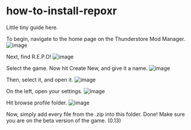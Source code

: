 # how-to-install-repoxr
Little tiny guide here.

To begin, navigate to the home page on the Thunderstore Mod Manager.
![image](https://github.com/user-attachments/assets/83da60e7-8133-4bc3-9e74-bec51e9bf5ba)

Next, find R.E.P.O!
![image](https://github.com/user-attachments/assets/dd778ef5-96ac-406d-83f4-0242ee2422fd)

Select the game. Now hit Create New, and give it a name.
![image](https://github.com/user-attachments/assets/33e69e15-326e-46ee-8def-eeda6478fc3c)

Then, select it, and open it.
![image](https://github.com/user-attachments/assets/1c395980-faf5-42d4-81c8-074c78423c51)

On the left, open your settings.
![image](https://github.com/user-attachments/assets/47f18b95-617c-4e82-8cae-60b1ceee9b47)

Hit browse profile folder.
![image](https://github.com/user-attachments/assets/6e1766d5-cb36-4bc9-a013-2072727a7ded)

Now, simply add every file from the .zip into this folder. Done! Make sure you are on the beta version of the game. (0.13)

